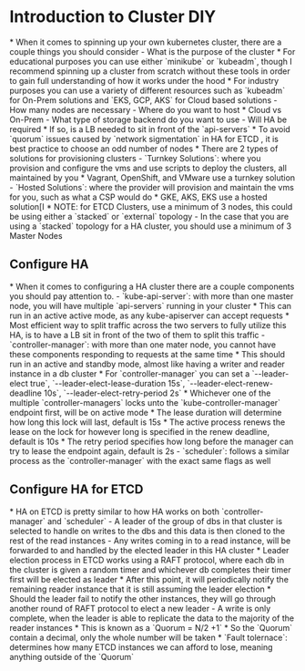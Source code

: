 <h1>Introduction to Cluster DIY</h1>
* When it comes to spinning up your own kubernetes cluster, there are a couple things you should consider
  - What is the purpose of the cluster
    * For educational purposes you can use either `minikube` or `kubeadm`, though I recommend spinning up a cluster from scratch without these tools in order to gain full understanding of how it works under the hood
    * For industry purposes you can use a variety of different resources such as `kubeadm` for On-Prem solutions and `EKS, GCP, AKS` for Cloud based solutions
  - How many nodes are necessary
  - Where do you want to host
    * Cloud vs On-Prem
  - What type of storage backend do you want to use
  - Will HA be required
    * If so, is a LB needed to sit in front of the `api-servers`
    * To avoid `quorum` issues caused by `network sigmentation` in HA for ETCD , it is best practice to choose an odd number of nodes
* There are 2 types of solutions for provisioning clusters
  - `Turnkey Solutions`: where you provision and configure the vms and use scripts to deploy the clusters, all maintained by you
    * Vagrant, OpenShift, and VMware use a turnkey solution
  - `Hosted Solutions`: where the provider will provision and maintain the vms for you, such as what a CSP would do
    * GKE, AKS, EKS use a hosted solution[I
* NOTE: for ETCD Clusters, use a minimum of 3 nodes, this could be using either a `stacked` or `external` topology
  - In the case that you are using a `stacked` topology for a HA cluster, you should use a minimum of 3 Master Nodes

<h2>Configure HA</h2>
* When it comes to configuring a HA cluster there are a couple components you should pay attention to.
  - `kube-api-server`: with more than one master node, you will have multiple `api-servers` running in your cluster
    * This can run in an active active mode, as any kube-apiserver can accept requests 
    * Most efficient way to split traffic across the two servers to fully utilize this HA, is to have a LB sit in front of the two of them to split this traffic
  - `controller-manager`: with more than one mater node, you cannot have these components responding to requests at the same time
    * This should run in an active and standby mode, almost like having a writer and reader instance in a db cluster
    * For `controller-manager` you can set a `--leader-elect true`, `--leader-elect-lease-duration 15s`, `--leader-elect-renew-deadline 10s`, `--leader-elect-retry-period 2s`
    * Whichever one of the multiple `controller-managers` locks unto the `kube-controller-manager` endpoint first, will be on active mode
    * The lease duration will determine how long this lock will last, default is 15s
    * The active process renews the lease on the lock for however long is specified in the renew deadline, default is 10s
    * The retry period specifies how long before the manager can try to lease the endpoint again, default is 2s
  - `scheduler`: follows a similar process as the `controller-manager` with the exact same flags as well

<h2>Configure HA for ETCD</h2>
* HA on ETCD is pretty similar to how HA works on both `controller-manager` and `scheduler`
  - A leader of the group of dbs in that cluster is selected to handle on writes to the dbs and this data is then cloned to the rest of the read instances
  - Any writes coming in to a read instance, will be forwarded to and handled by the elected leader in this HA cluster
    * Leader election process in ETCD works using a RAFT protocol, where each db in the cluster is given a random timer and whichever db completes their timer first will be elected as leader
    * After this point, it will periodically notify the remaining reader instance that it is still assuming the leader election
    * Should the leader fail to notify the other instances, they will go through another round of RAFT protocol to elect a new leader  
  - A write is only complete, when the leader is able to replicate the data to the majority of the reader instances
    * This is known as a `Quorum = N/2 +1`
    * So the `Quorum` contain a decimal, only the whole number will be taken
    * `Fault tolernace`: determines how many ETCD instances we can afford to lose, meaning anything outside of the `Quorum`
